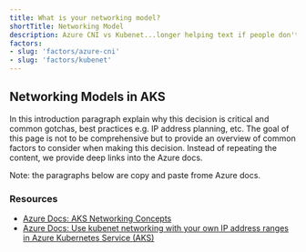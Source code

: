 ```yaml
---
title: What is your networking model?
shortTitle: Networking Model
description: Azure CNI vs Kubenet...longer helping text if people don't understand what this question means.
factors:
- slug: 'factors/azure-cni'
- slug: 'factors/kubenet'
---
```


## Networking Models in AKS

In this introduction paragraph explain why this decision is critical and common gotchas, best practices e.g. IP address planning, etc. The goal of this page is not to be comprehensive but to provide an overview of common factors to consider when making this decision. Instead of repeating the content, we provide deep links into the Azure docs.

Note: the paragraphs below are copy and paste frome Azure docs.

### Resources

- [Azure Docs: AKS Networking Concepts](https://docs.microsoft.com/en-us/azure/aks/concepts-network)
- [Azure Docs: Use kubenet networking with your own IP address ranges in Azure Kubernetes Service (AKS)](https://docs.microsoft.com/en-us/azure/aks/configure-kubenet)